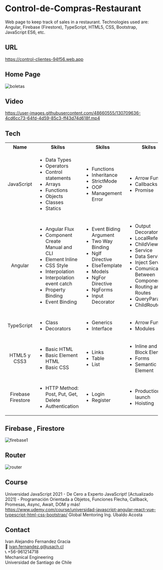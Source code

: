 # Control-de-Compras-Restaurant
Web page to keep track of sales in a restaurant. Technologies used are: Angular, Firebase (Firestore), TypeScript, HTML5, CSS, Bootstrap, JavaScript ES6, etc.

<!-- Image -->
## URL
https://control-clientes-94f56.web.app

<!-- Image -->
## Home Page
![boletas](https://user-images.githubusercontent.com/48660555/130709732-1f33d60a-549a-44c4-9b8b-574ba5292fd4.png)

<!-- Video -->
## Video
https://user-images.githubusercontent.com/48660555/130709636-4cd6cc73-64fd-4d59-85c3-ff43d74d618f.mp4

<!-- Tech -->
## Tech
<table>
  <tbody>
    <tr>
      <th align="center">Name</th>
      <th align="center">Skilss</th>
      <th align="center">Skilss</th>
       <th align="center">Skilss</th>
    </tr>
    <tr>
      <td align="center">JavaScript</td>
      <td>
        <ul>
          <li>Data Types</li>
          <li>Operators</li>
           <li>Control statements</li>
          <li>Arrays </li>
          <li>Functions</li>
          <li>Objects</li>
           <li>Classes</li>
          <li>Statics</li>
        </ul>
      </td>
      <td>
        <ul>
          <li>Functions</li>
          <li>Inheritance</li>
           <li>StrictMode</li>
          <li>OOP</li>
          <li>Management Error</li>
        </ul>
      </td>
      <td>
         <ul>
          <li>Arrow Function</li>
          <li>Callbacks</li>
           <li>Promise</li>
         </ul>
      </td>
    </tr>
    <tr>
      <td align="center">Angular</td>
      <td>
        <ul>
          <li>Angular Flux</li>
          <li>Component Create Manual and CLI</li>
           <li>Element Inline</li>
          <li>CSS Style</li>
          <li>Interpolation</li>
          <li>Interpolation event catch</li>
           <li>Property Binding</li>
          <li>Event Binding</li>
        </ul>
      </td>
      <td>
        <ul>
          <li>Event Biding Argument</li>
          <li>Two Way Binding</li>
           <li>NgIf Directive</li>
          <li>ElseTemplate</li>
          <li>Models</li>
           <li>NgFor Directive</li>
          <li>NgForms</li>
           <li>Input Decorator</li>
        </ul>
      </td>
      <td>
        <ul>
           <li>Output Decorator</li>
          <li>LocalReference</li>
           <li>ChildView</li>
          <li>Service</li>
          <li>Data Service</li>
           <li>Inject Service</li>
          <li>Comunication Between Component</li>
           <li>Routing and Routes</li>
           <li>QueryParams</li>
           <li>ChildRoute</li>
        </ul>
      </td>
    </tr>
    <tr>
      <td align="center">TypeScript</td>
      <td>
        <ul>
           <li>Class</li>
          <li>Decorators</li>
        </ul>
      </td>
      <td>
        <ul>
          <li>Generics</li>
          <li>Interface</li>
        </ul>
      </td>
      <td>
        <ul>
          <li>Arrow Function</li>
          <li>Modules</li>
        </ul>
      </td>
    </tr>
    <tr>
      <td align="center">HTML5 y CSS3</td>
      <td>
        <ul>
          <li>Basic HTML</li>
          <li>Basic Element HTML</li>
          <li>Basic CSS </li>
        </ul>
      </td>
      <td>
        <ul>
          <li>Links</li>
          <li>Table</li>
          <li>List</li>
        </ul>
      </td>
      <td>
        <ul>
          <li>Inline and Block Element</li>
          <li>Forms</li>
          <li>Semantic Element</li>
        </ul>
      </td>
    </tr>
    <tr>
      <td align="center">Firebase Firestore</td>
      <td>
        <ul>
          <li>HTTP Method: Post, Put, Get, Delete</li>
          <li>Authentication</li>
        </ul>
              </td>
            <td>
        <ul>
          <li>Login</li>
          <li>Register</li>
        </ul>
              </td>
            <td>
        <ul>
          <li>Production launch</li>
          <li>Hoisting</li>
        </ul>
      </td>
    </tr>
  </tbody>
</table>

<!-- Tech -->
## Firebase , Firestore
![firebase1](https://user-images.githubusercontent.com/48660555/130709936-26a5f78e-7e65-4e37-b93d-5f389c362348.png)

<!-- Tech -->
## Router
![router](https://user-images.githubusercontent.com/48660555/130709958-7e560106-4eac-45e5-9fa6-f2a28eac39f0.png)



<!-- CONTACT -->
## Course
Universidad JavaScript 2021 - De Cero a Experto JavaScript!
[Actualizado 2021] - Programación Orientada a Objetos, Funciones Flecha, Callback, Promesas, Async, Await, DOM y más!
https://www.udemy.com/course/universidad-javascript-angular-react-vue-typescript-html-css-bootstrap/
Global Mentoring Ing. Ubaldo Acosta

<!-- CONTACT -->
## Contact
Ivan Alejandro Fernandez Gracia  
:email: ivan.fernandez.g@usach.cl  
:telephone_receiver: +56-961214718  
Mechanical Engineering  
Universidad de Santiago de Chile
